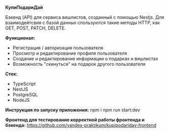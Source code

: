 **КупиПодариДай**

Бэкенд (API) для сервиса вишлистов, созданный с помощью Nestjs. Для взаимодейтсвия с базой данных спользуются такие методы HTTP, как GET, POST, PATCH, DELETE.

**Функционал:**

- Регистрация / авторизация пользователя
- Просмотр и редактирование профиля пользователя
- Создание и редактирование информации о подарках и вишлистах
- Возможность "скинуться" на подарок другого пользователя

**Стек:**
- TypeScript
- NestJS  
- PostgreSQL  
- NodeJS 

**Инструкция по запуску приложения:**
    npm i
    npm run start:dev

**Фронтенд для тестирование корректной работы фронтенда и бэкенда:**
https://github.com/yandex-praktikum/kupipodariday-frontend

